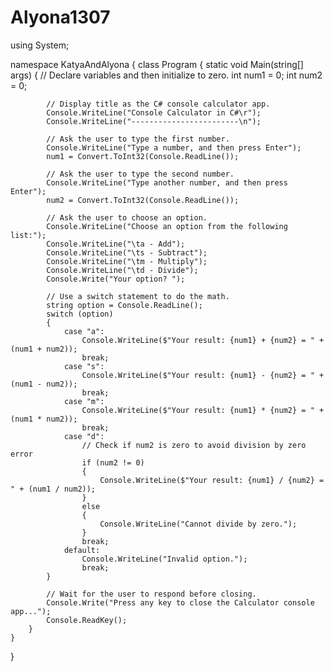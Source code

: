 # Alyona1307


using System;

namespace KatyaAndAlyona
{
    class Program
    {
        static void Main(string[] args)
        {
            // Declare variables and then initialize to zero.
            int num1 = 0;
            int num2 = 0;

            // Display title as the C# console calculator app.
            Console.WriteLine("Console Calculator in C#\r");
            Console.WriteLine("------------------------\n");

            // Ask the user to type the first number.
            Console.WriteLine("Type a number, and then press Enter");
            num1 = Convert.ToInt32(Console.ReadLine());

            // Ask the user to type the second number.
            Console.WriteLine("Type another number, and then press Enter");
            num2 = Convert.ToInt32(Console.ReadLine());

            // Ask the user to choose an option.
            Console.WriteLine("Choose an option from the following list:");
            Console.WriteLine("\ta - Add");
            Console.WriteLine("\ts - Subtract");
            Console.WriteLine("\tm - Multiply");
            Console.WriteLine("\td - Divide");
            Console.Write("Your option? ");

            // Use a switch statement to do the math.
            string option = Console.ReadLine();
            switch (option)
            {
                case "a":
                    Console.WriteLine($"Your result: {num1} + {num2} = " + (num1 + num2));
                    break;
                case "s":
                    Console.WriteLine($"Your result: {num1} - {num2} = " + (num1 - num2));
                    break;
                case "m":
                    Console.WriteLine($"Your result: {num1} * {num2} = " + (num1 * num2));
                    break;
                case "d":
                    // Check if num2 is zero to avoid division by zero error
                    if (num2 != 0)
                    {
                        Console.WriteLine($"Your result: {num1} / {num2} = " + (num1 / num2));
                    }
                    else
                    {
                        Console.WriteLine("Cannot divide by zero.");
                    }
                    break;
                default:
                    Console.WriteLine("Invalid option.");
                    break;
            }

            // Wait for the user to respond before closing.
            Console.Write("Press any key to close the Calculator console app...");
            Console.ReadKey();
        }
    }
}
